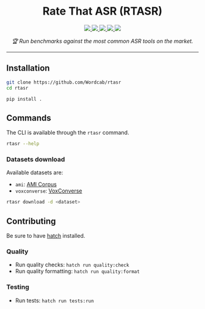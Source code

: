 <h1 align="center">Rate That ASR (RTASR)</h1>

<div align="center">
	<a  href="https://pypi.org/project/rtasr" target="_blank">
		<img src="https://img.shields.io/pypi/v/rtasr.svg" />
	</a>
	<a  href="https://pypi.org/project/rtasr" target="_blank">
		<img src="https://img.shields.io/pypi/pyversions/rtasr" />
	</a>
	<a  href="https://github.com/Wordcab/rtasr/blob/main/LICENSE" target="_blank">
		<img src="https://img.shields.io/pypi/l/rtasr" />
	</a>
	<a  href="https://github.com/Wordcab/rtasr/actions?workflow=ci-cd" target="_blank">
		<img src="https://github.com/Wordcab/rtasr/workflows/ci-cd/badge.svg" />
	</a>
	<a  href="https://github.com/pypa/hatch" target="_blank">
		<img src="https://img.shields.io/badge/%F0%9F%A5%9A-Hatch-4051b5.svg" />
	</a>
</div>

<p align="center"><em>🏆 Run benchmarks against the most common ASR tools on the market.</em></p>

---

## Installation

```bash
git clone https://github.com/Wordcab/rtasr
cd rtasr

pip install .
```

## Commands

The CLI is available through the `rtasr` command.

```bash
rtasr --help
```

### Datasets download

Available datasets are:

* `ami`: [AMI Corpus](http://groups.inf.ed.ac.uk/ami/corpus/)
* `voxconverse`: [VoxConverse](https://www.robots.ox.ac.uk/~vgg/data/voxconverse/)

```bash
rtasr download -d <dataset>
```

## Contributing

Be sure to have [hatch](https://hatch.pypa.io/latest/install/) installed.

### Quality

* Run quality checks: `hatch run quality:check`
* Run quality formatting: `hatch run quality:format`

### Testing

* Run tests: `hatch run tests:run`
